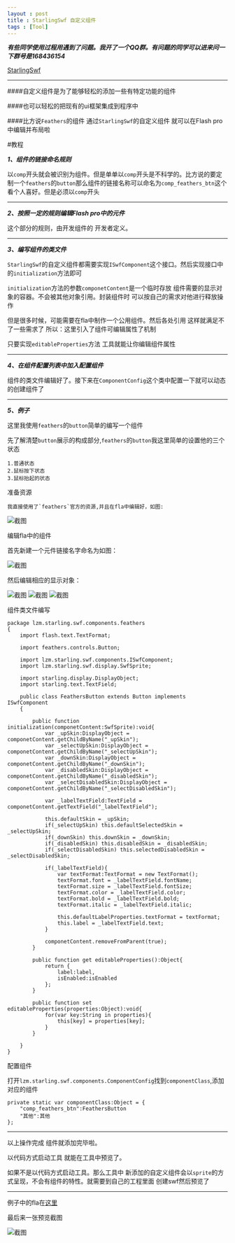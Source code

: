 ```yaml
---
layout : post
title : StarlingSwf 自定义组件
tags : [Tool]
---
```


<script language="javascript" type="text/javascript">
	window.location.href="http://xyliu.sinaapp.com/?p=186";
</script>

***有些同学使用过程用遇到了问题。我开了一个QQ群。有问题的同学可以进来问一下群号是168436154***

[StarlingSwf](http://zmliu.github.io/2013/11/09/StarlingSwfTool/)

----------

####自定义组件是为了能够轻松的添加一些有特定功能的组件

####也可以轻松的把现有的ui框架集成到程序中

####比方说`Feathers`的组件 通过`StarlingSwf`的自定义组件 就可以在Flash pro中编辑并布局啦

#教程

***1、组件的链接命名规则***

以`comp`开头就会被识别为组件。但是单单以`comp`开头是不科学的。比方说的要定制一个`feathers`的`button`那么组件的链接名称可以命名为`comp_feathers_btn`这个看个人喜好。但是必须以`comp`开头



----------

***2、按照一定的规则编辑Flash pro中的元件***

这个部分的规则，由开发组件的 开发者定义。




----------

***3、编写组件的类文件***

`StarlingSwf`的自定义组件都需要实现`ISwfComponent`这个接口。然后实现接口中的`initialization`方法即可

`initialization`方法的参数`componetContent`是一个临时存放 组件需要的显示对象的容器。不会被其他对象引用。封装组件时 可以按自己的需求对他进行释放操作

但是很多时候，可能需要在fla中制作一个公用组件。然后各处引用 这样就满足不了一些需求了 所以：这里引入了组件可编辑属性了机制

只要实现`editableProperties`方法 工具就能让你编辑组件属性


----------

***4、在组件配置列表中加入配置组件***

组件的类文件编辑好了。接下来在`ComponentConfig`这个类中配置一下就可以动态的创建组件了



----------

***5、例子***

这里我使用`feathers`的`button`简单的编写一个组件

先了解清楚`button`展示的构成部分,`feathers`的`button`我这里简单的设置他的三个状态

	1.普通状态
	2.鼠标按下状态
	3.鼠标抬起的状态
	
准备资源

	我直接使用了`feathers`官方的资源,并且在fla中编辑好，如图:
	
<img src="/assets/images/starling_swf_tool_components/image1.png" alt="截图" class="img-rounded">

编辑fla中的组件

首先新建一个元件链接名字命名为如图：

<img src="/assets/images/starling_swf_tool_components/image2.png" alt="截图" class="img-rounded">


然后编辑相应的显示对象：

<img src="/assets/images/starling_swf_tool_components/image3.png" alt="截图" class="img-rounded">
<img src="/assets/images/starling_swf_tool_components/image4.png" alt="截图" class="img-rounded">
<img src="/assets/images/starling_swf_tool_components/image5.png" alt="截图" class="img-rounded">

组件类文件编写

	package lzm.starling.swf.components.feathers
	{
		import flash.text.TextFormat;
		
		import feathers.controls.Button;
		
		import lzm.starling.swf.components.ISwfComponent;
		import lzm.starling.swf.display.SwfSprite;
		
		import starling.display.DisplayObject;
		import starling.text.TextField;
	
		public class FeathersButton extends Button implements ISwfComponent
		{
			
			public function initialization(componetContent:SwfSprite):void{
				var _upSkin:DisplayObject = componetContent.getChildByName("_upSkin");
				var _selectUpSkin:DisplayObject = componetContent.getChildByName("_selectUpSkin");
				var _downSkin:DisplayObject = componetContent.getChildByName("_downSkin");
				var _disabledSkin:DisplayObject = componetContent.getChildByName("_disabledSkin");
				var _selectDisabledSkin:DisplayObject = componetContent.getChildByName("_selectDisabledSkin");
				
				var _labelTextField:TextField = componetContent.getTextField("_labelTextField");
				
				this.defaultSkin = _upSkin;
				if(_selectUpSkin) this.defaultSelectedSkin = _selectUpSkin;
				if(_downSkin) this.downSkin = _downSkin;
				if(_disabledSkin) this.disabledSkin = _disabledSkin;
				if(_selectDisabledSkin) this.selectedDisabledSkin = _selectDisabledSkin;
				
				if(_labelTextField){
					var textFormat:TextFormat = new TextFormat();
					textFormat.font = _labelTextField.fontName;
					textFormat.size = _labelTextField.fontSize;
					textFormat.color = _labelTextField.color;
					textFormat.bold = _labelTextField.bold;
					textFormat.italic = _labelTextField.italic;
					
					this.defaultLabelProperties.textFormat = textFormat;
					this.label = _labelTextField.text;
				}
				
				componetContent.removeFromParent(true);
			}
			
			public function get editableProperties():Object{
				return {
					label:label,
					isEnabled:isEnabled
				};
			}
			
			public function set editableProperties(properties:Object):void{
				for(var key:String in properties){
					this[key] = properties[key];
				}
			}
			
		}
	}


配置组件

打开`lzm.starling.swf.components.ComponentConfig`找到`componentClass`,添加对应的组件

	private static var componentClass:Object = {
		"comp_feathers_btn":FeathersButton
		"其他":其他
	};

----------

以上操作完成 组件就添加完毕啦。

以代码方式启动工具 就能在工具中预览了。

如果不是以代码方式启动工具。那么工具中 新添加的自定义组件会以`sprite`的方式呈现，不会有组件的特性。就需要到自己的工程里面 创建swf然后预览了


----------

例子中的fla在[这里](https://github.com/zmLiu/StarlingSWF/tree/0.0.8/StarlingSWF-Test/testFla)

最后来一张预览截图

<img src="/assets/images/starling_swf_tool_components/image6.png" alt="截图" class="img-rounded">